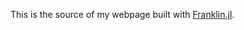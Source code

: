 This is the source of my webpage built with [Franklin.jl](https://github.com/tlienart/Franklin.jl). 
